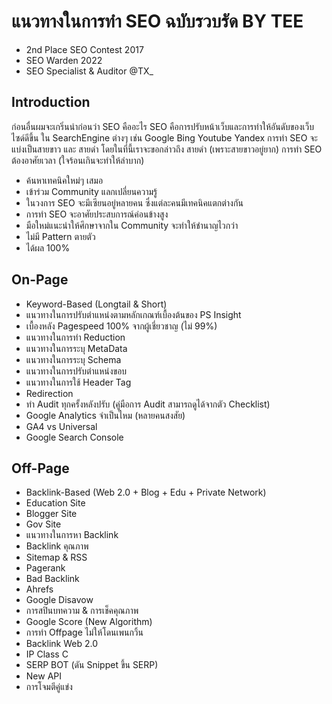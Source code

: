 # แนวทางในการทำ SEO ฉบับรวบรัด BY TEE 
- 2nd Place SEO Contest 2017
- SEO Warden 2022 
- SEO Specialist & Auditor @TX_

## Introduction
ก่อนอื่นผมจะเกริ่นนำก่อนว่า SEO คืออะไร
SEO คือการปรับหน้าเว็บและการทำให้อันดับของเว็บไซด์ดีขึ้น ใน SearchEngine ต่างๆ เช่น Google Bing Youtube Yandex
การทำ SEO จะแบ่งเป็นสายขาว และ สายดำ โดยในที่นี้เราจะขอกล่าวถึง สายดำ (เพราะสายขาวอยู่ยาก)
การทำ SEO ต้องอาศัยเวลา (ใจร้อนเกินจะทำให้ลำบาก)
- ค้นหาเทคนิคใหม่ๆ เสมอ
- เข้าร่วม Community แลกเปลี่ยนความรู้
- ในวงการ SEO จะมีเซียนอยู่หลายคน ซึ่งแต่ละคนมีเทคนิคแตกต่างกัน 
- การทำ SEO จะอาศัยประสบการณ์ค่อนข้างสูง
- มือใหม่แนะนำให้ศึกษาจากใน Community จะทำให้ชำนาญไวกว่า
- ไม่มี Pattern ตายตัว
- ได้ผล 100%

## On-Page
- Keyword-Based (Longtail & Short)
- แนวทางในการปรับตำแหน่งตามหลักเกณฑ์เบื้องต้นของ PS Insight
- เบื้องหลัง Pagespeed 100% จากผู้เชี่ยวชาญ (ไม่ 99%)
- แนวทางในการทำ Reduction
- แนวทางในการระบุ MetaData
- แนวทางในการระบุ Schema
- แนวทางในการปรับตำแหน่งขอบ
- แนวทางในการใช้ Header Tag
- Redirection
- ทำ Audit ทุกครั้งหลังปรับ (คู่มือการ Audit สามารถดูได้จากตัว Checklist)
- Google Analytics จำเป็นไหม (หลายคนสงสัย)
- GA4 vs Universal
- Google Search Console 
## Off-Page
- Backlink-Based (Web 2.0 + Blog + Edu + Private Network)
- Education Site
- Blogger Site
- Gov Site
- แนวทางในการหา Backlink
- Backlink คุณภาพ
- Sitemap & RSS
- Pagerank
- Bad Backlink 
- Ahrefs
- Google Disavow
- การสปินบทความ & การเช็คคุณภาพ
- Google Score (New Algorithm)
- การทำ Offpage ไม่ให้โดนเพนกวิ้น
- Backlink Web 2.0
- IP Class C
- SERP BOT (ดัน Snippet ขึ้น SERP)
- New API
- การโจมตีคู่แข่ง
